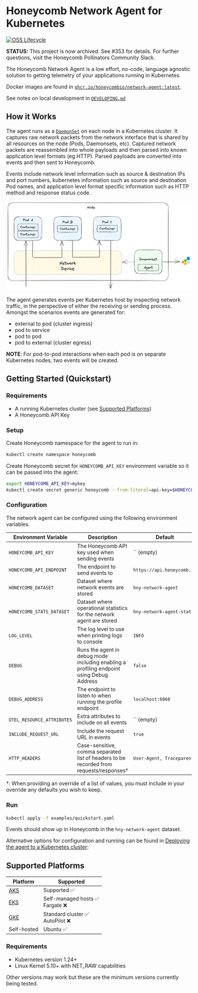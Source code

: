 # Honeycomb Network Agent for Kubernetes

[![OSS Lifecycle](https://img.shields.io/osslifecycle/honeycombio/honeycomb-network-agent)](https://github.com/honeycombio/home/blob/main/honeycomb-oss-lifecycle-and-practices.md)

**STATUS:** This project is now archived. See #353 for details. For further questions, visit the Honeycomb Pollinators Community Slack.

The Honeycomb Network Agent is a low effort, no-code, language agnostic solution to getting telemetry of your applications running in Kubernetes.

Docker images are found in [`ghcr.io/honeycombio/network-agent:latest`](https://github.com/honeycombio/honeycomb-network-agent/pkgs/container/network-agent).

See notes on local development in [`DEVELOPING.md`](./DEVELOPING.md)

## How it Works

The agent runs as a [`DaemonSet`](https://kubernetes.io/docs/concepts/workloads/controllers/daemonset/) on each node in a Kubernetes cluster.
It captures raw network packets from the network interface that is shared by all resources on the node (Pods, Daemonsets, etc).
Captured network packets are reassembled into whole payloads and then parsed into known application level formats (eg HTTP).
Parsed payloads are converted into events and then sent to Honeycomb.

Events include network level information such as source & destination IPs and port numbers, kubernetes information such as source and destination Pod names, and application level format specific information such as HTTP method and response status code.

![design diagram](./agent_design.png)

The agent generates events per Kubernetes host by inspecting network traffic, in the perspective of either the receiving or sending process.
Amongst the scenarios events are generated for:
- external to pod (cluster ingress)
- pod to service
- pod to pod
- pod to external (cluster egress)

**NOTE**: For pod-to-pod interactions when each pod is on separate Kubernetes nodes, two events will be created.

## Getting Started (Quickstart)

### Requirements

- A running Kubernetes cluster (see [Supported Platforms](#supported-platforms))
- A Honeycomb API Key

### Setup

Create Honeycomb namespace for the agent to run in:

```sh
kubectl create namespace honeycomb
```

Create Honeycomb secret for `HONEYCOMB_API_KEY` environment variable so it can be passed into the agent:

```sh
export HONEYCOMB_API_KEY=mykey
kubectl create secret generic honeycomb --from-literal=api-key=$HONEYCOMB_API_KEY --namespace=honeycomb
```

### Configuration

The network agent can be configured using the following environment variables.

| Environment Variable       | Description                                                                              | Default                    | Required? |
| -------------------------- | ---------------------------------------------------------------------------------------- | -------------------------- | --------- |
| `HONEYCOMB_API_KEY`        | The Honeycomb API key used when sending events                                           | `` (empty)                 | **Yes**   |
| `HONEYCOMB_API_ENDPOINT`   | The endpoint to send events to                                                           | `https://api.honeycomb.io` | No        |
| `HONEYCOMB_DATASET`        | Dataset where network events are stored                                                  | `hny-network-agent`        | No        |
| `HONEYCOMB_STATS_DATASET`  | Dataset where operational statistics for the network agent are stored                    | `hny-network-agent-stats`  | No        |
| `LOG_LEVEL`                | The log level to use when printing logs to console                                       | `INFO`                     | No        |
| `DEBUG`                    | Runs the agent in debug mode including enabling a profiling endpoint using Debug Address | `false`                    | No        |
| `DEBUG_ADDRESS`            | The endpoint to listen to when running the profile endpoint                              | `localhost:6060`           | No        |
| `OTEL_RESOURCE_ATTRIBUTES` | Extra attributes to include on all events                                                | `` (empty)                 | No        |
| `INCLUDE_REQUEST_URL`      | Include the request URL in events                                                        | `true`                     | No        |
| `HTTP_HEADERS`             | Case-sensitive, comma separated list of headers to be recorded from requests/responses†  | `User-Agent, Traceparent`  | No        |

†: When providing an override of a list of values, you must include in your override any defaults you wish to keep.

### Run

```sh
kubectl apply -f examples/quickstart.yaml
```

Events should show up in Honeycomb in the `hny-network-agent` dataset.

Alternative options for configuration and running can be found in [Deploying the agent to a Kubernetes cluster](./DEVELOPING.md#deploying-the-agent-to-a-kubernetes-cluster):

## Supported Platforms

| Platform                                                             | Supported                           |
| -------------------------------------------------------------------- | ----------------------------------- |
| [AKS](https://azure.microsoft.com/en-gb/products/kubernetes-service) | Supported ✅                         |
| [EKS](https://aws.amazon.com/eks/)                                   | Self-managed hosts ✅ <br> Fargate ❌ |
| [GKE](https://cloud.google.com/kubernetes-engine)                    | Standard cluster ✅ <br> AutoPilot ❌ |
| Self-hosted                                                          | Ubuntu ✅                            |

### Requirements

- Kubernetes version 1.24+
- Linux Kernel 5.10+ with NET_RAW capabilities

Other versions may work but these are the minimum versions currently being tested.
